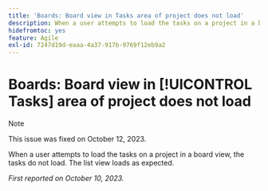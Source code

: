 ```yaml
---
title: 'Boards: Board view in Tasks area of project does not load'
description: When a user attempts to load the tasks on a project in a board view, the tasks do not load. The list view loads as expected.
hidefromtoc: yes
feature: Agile
exl-id: 7247d19d-eaaa-4a37-917b-9769f12eb9a2
---
```

# Boards: Board view in [!UICONTROL Tasks] area of project does not load

>[!NOTE]
>
>This issue was fixed on October 12, 2023.

When a user attempts to load the tasks on a project in a board view, the tasks do not load. The list view loads as expected.

_First reported on October 10, 2023._
